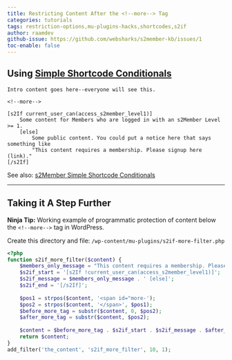 ```yaml
---
title: Restricting Content After the <!--more--> Tag
categories: tutorials
tags: restriction-options,mu-plugins-hacks,shortcodes,s2if
author: raamdev
github-issue: https://github.com/websharks/s2member-kb/issues/1
toc-enable: false
---
```


## Using [Simple Shortcode Conditionals](http://s2member.com/kb-article/s2if-simple-shortcode-conditionals/)

```wpsc
Intro content goes here--everyone will see this.

<!--more-->

[s2If current_user_can(access_s2member_level1)]
    Some content for Members who are logged in with an s2Member Level >= 1.
    [else]
    	Some public content. You could put a notice here that says something like 
		"This content requires a membership. Please signup here (link)."
[/s2If]
```

See also: [s2Member Simple Shortcode Conditionals](http://s2member.com/kb-article/s2if-simple-shortcode-conditionals/)

---

## Taking it A Step Further

**Ninja Tip:** Working example of programmatic protection of content below the `<!--more-->` tag in WordPress.

Create this directory and file:
`/wp-content/mu-plugins/s2if-more-filter.php`

```php
<?php
function s2if_more_filter($content) {
    $members_only_message = "This content requires a membership. Please signup here (link).";
    $s2if_start = '[s2If !current_user_can(access_s2member_level1)]';
    $s2if_message = $members_only_message . ' [else]';
    $s2if_end = '[/s2If]';
    
    $pos1 = strpos($content, '<span id="more-');
    $pos2 = strpos($content, '</span>', $pos1);
    $before_more_tag = substr($content, 0, $pos2);
    $after_more_tag = substr($content, $pos2);
    
    $content = $before_more_tag . $s2if_start . $s2if_message . $after_more_tag . $s2if_end;
    return $content;
}
add_filter('the_content', 's2if_more_filter', 10, 1);
```
